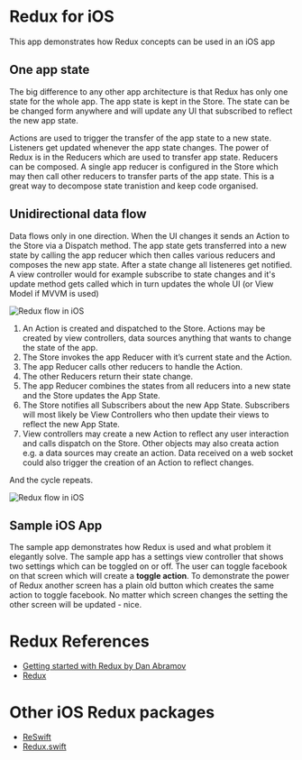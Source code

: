 # Redux for iOS

This app demonstrates how Redux concepts can be used in an iOS app


## One app state

The big difference to any other app architecture is that Redux has only one state for the whole app.
The app state is kept in the Store. 
The state can be be changed form anywhere and will update any UI that subscribed to reflect the new app state.

Actions are used to trigger the transfer of the app state to a new state. 
Listeners get updated whenever the app state changes. 
The power of Redux is in the Reducers which are used to transfer app state. Reducers can be composed. A single app reducer is configured in the Store which may then call other reducers to transfer parts of the app state. This is a great way to decompose state tranistion and keep code organised. 

## Unidirectional data flow


Data flows only in one direction. When the UI changes it sends an Action to the Store via a Dispatch method.
The app state gets transferred into a new state by calling the app reducer which then calles various reducers and composes the new app state.
After a state change all listeneres get notified. A view controller would for example subscribe to state changes and it's update method gets called which in turn updates the whole UI (or View Model if MVVM is used)

![Redux flow in iOS](https://raw.githubusercontent.com/armin/Redux-iOS/master/doc/Redux-iOS%20flow.png)

1. An Action is created and dispatched to the Store. Actions may be created by view controllers, data sources anything that wants to change the state of the app.
2. The Store invokes the app Reducer with it’s current state and the Action.
3. The app Reducer calls other reducers to handle the Action.
4. The other Reducers return their state change.
5. The app Reducer combines the states from all reducers into a new state and the Store updates the App State.
6. The Store notifies all Subscribers about the new App State. Subscribers will most likely be View Controllers who then update their views to reflect the new App State.
7. View controllers may create a new Action to reflect any user interaction and calls dispatch on the Store. Other objects may also creata action e.g. a data sources may create an action. Data received on a web socket could also trigger the creation of an Action to reflect changes. 

And the cycle repeats.

![Redux flow in iOS](https://raw.githubusercontent.com/armin/Redux-iOS/master/doc/flow.gif)

## Sample iOS App

The sample app demonstrates how Redux is used and what problem it elegantly solve. The sample app has a settings view controller that shows two settings which can be toggled on or off. The user can toggle facebook on that screen which will create a **toggle action**.
To demonstrate the power of Redux another screen has a plain old button which creates the same action to toggle facebook. No matter which screen changes the setting the other screen will be updated - nice.

# Redux References
- [Getting started with Redux by Dan Abramov](https://egghead.io/series/getting-started-with-redux)
- [Redux ](http://rackt.org/redux/index.html)

# Other iOS Redux packages
- [ReSwift](https://github.com/ReSwift/ReSwift)
- [Redux.swift](https://github.com/fellipecaetano/Redux.swift)
